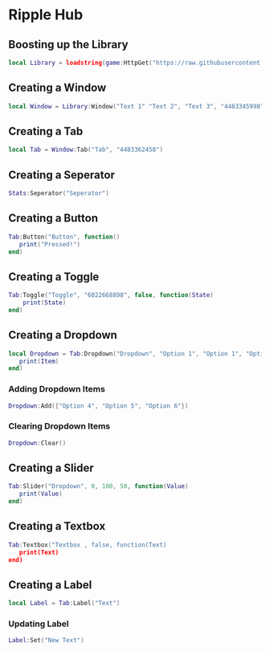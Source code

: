 # Ripple Hub
## Boosting up the Library
```lua
local Library = loadstring(game:HttpGet("https://raw.githubusercontent.com/Random-Nooby/Projects/main/Librarys/Ripple%20Hub/Ripple%20Hub%20Source.lua"))()
```

## Creating a Window
```lua
local Window = Library:Window("Text 1" "Text 2", "Text 3", "4483345998", Enum.KeyCode.RightControl)
```

## Creating a Tab
```lua
local Tab = Window:Tab("Tab", "4483362458")
```

## Creating a Seperator
```lua
Stats:Seperator("Seperator")
```

## Creating a Button
```lua
Tab:Button("Button", function()
   print("Pressed!")
end)
```

## Creating a Toggle
```lua
Tab:Toggle("Toggle", "6022668898", false, function(State)
    print(State)
end)
```

## Creating a Dropdown
```lua
local Dropdown = Tab:Dropdown("Dropdown", "Option 1", "Option 1", "Option 2", "Option 3", function(Item)
   print(Item)
end)
```

### Adding Dropdown Items
```lua
Dropdown:Add({"Option 4", "Option 5", "Option 6"})
```

### Clearing Dropdown Items
```lua
Dropdown:Clear()
```

## Creating a Slider
```lua
Tab:Slider("Dropdown", 0, 100, 50, function(Value)
   print(Value)
end)
```

## Creating a Textbox
```lua
Tab:Textbox("Textbox , false, function(Text)
   print(Text)
end)
```

## Creating a Label
```lua
local Label = Tab:Label("Text")
```

### Updating Label
```lua
Label:Set("New Text")
```

## 
